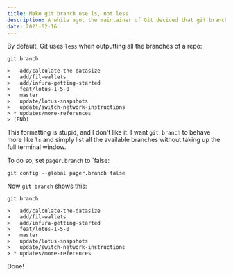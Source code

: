 ```yaml
---
title: Make git branch use ls, not less.
description: A while ago, the maintainer of Git decided that git branch should act like less instead of ls. That was a terrible decision that made me very upset. Fortunately, the maintaners decided to leave a configuration option to let me change it back. Lovely.
date: 2021-02-16
---
```


By default, Git uses `less` when outputting all the branches of a repo:

```shell
git branch

>   add/calculate-the-datasize
>   add/fil-wallets
>   add/infura-getting-started
>   feat/lotus-1-5-0
>   master
>   update/lotus-snapshots
>   update/switch-network-instructions
> * updates/more-references
> (END)
```

This formatting is stupid, and I don't like it. I want `git branch` to behave more like `ls` and simply list all the available branches without taking up the full terminal window.

To do so, set `pager.branch` to `false:

```shell
git config --global pager.branch false
```

Now `git branch` shows this:

```shell
git branch

>   add/calculate-the-datasize
>   add/fil-wallets
>   add/infura-getting-started
>   feat/lotus-1-5-0
>   master
>   update/lotus-snapshots
>   update/switch-network-instructions
> * updates/more-references
```

Done!
